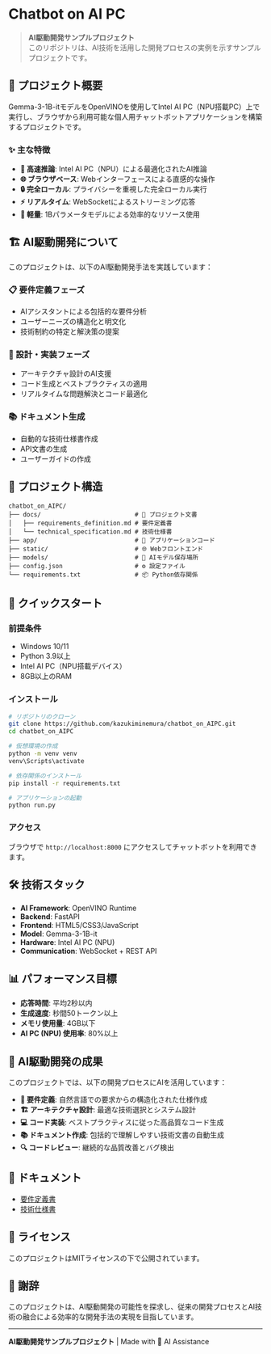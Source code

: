 # Chatbot on AI PC

> **AI駆動開発サンプルプロジェクト**  
> このリポジトリは、AI技術を活用した開発プロセスの実例を示すサンプルプロジェクトです。

## 🤖 プロジェクト概要

Gemma-3-1B-itモデルをOpenVINOを使用してIntel AI PC（NPU搭載PC）上で実行し、ブラウザから利用可能な個人用チャットボットアプリケーションを構築するプロジェクトです。

### ✨ 主な特徴

- **🚀 高速推論**: Intel AI PC（NPU）による最適化されたAI推論
- **🌐 ブラウザベース**: Webインターフェースによる直感的な操作
- **🔒 完全ローカル**: プライバシーを重視した完全ローカル実行
- **⚡ リアルタイム**: WebSocketによるストリーミング応答
- **🎯 軽量**: 1Bパラメータモデルによる効率的なリソース使用

## 🏗️ AI駆動開発について

このプロジェクトは、以下のAI駆動開発手法を実践しています：

### 📋 要件定義フェーズ
- AIアシスタントによる包括的な要件分析
- ユーザーニーズの構造化と明文化
- 技術制約の特定と解決策の提案

### 🔧 設計・実装フェーズ
- アーキテクチャ設計のAI支援
- コード生成とベストプラクティスの適用
- リアルタイムな問題解決とコード最適化

### 📚 ドキュメント生成
- 自動的な技術仕様書作成
- API文書の生成
- ユーザーガイドの作成

## 📁 プロジェクト構造

```
chatbot_on_AIPC/
├── docs/                          # 📖 プロジェクト文書
│   ├── requirements_definition.md # 要件定義書
│   └── technical_specification.md # 技術仕様書
├── app/                           # 🚀 アプリケーションコード
├── static/                        # 🌐 Webフロントエンド
├── models/                        # 🧠 AIモデル保存場所
├── config.json                    # ⚙️ 設定ファイル
└── requirements.txt               # 📦 Python依存関係
```

## 🚀 クイックスタート

### 前提条件
- Windows 10/11
- Python 3.9以上
- Intel AI PC（NPU搭載デバイス）
- 8GB以上のRAM

### インストール
```bash
# リポジトリのクローン
git clone https://github.com/kazukiminemura/chatbot_on_AIPC.git
cd chatbot_on_AIPC

# 仮想環境の作成
python -m venv venv
venv\Scripts\activate

# 依存関係のインストール
pip install -r requirements.txt

# アプリケーションの起動
python run.py
```

### アクセス
ブラウザで `http://localhost:8000` にアクセスしてチャットボットを利用できます。

## 🛠️ 技術スタック

- **AI Framework**: OpenVINO Runtime
- **Backend**: FastAPI
- **Frontend**: HTML5/CSS3/JavaScript
- **Model**: Gemma-3-1B-it
- **Hardware**: Intel AI PC (NPU)
- **Communication**: WebSocket + REST API

## 📊 パフォーマンス目標

- **応答時間**: 平均2秒以内
- **生成速度**: 秒間50トークン以上
- **メモリ使用量**: 4GB以下
- **AI PC (NPU) 使用率**: 80%以上

## 🤝 AI駆動開発の成果

このプロジェクトでは、以下の開発プロセスにAIを活用しています：

- **📝 要件定義**: 自然言語での要求からの構造化された仕様作成
- **🏗️ アーキテクチャ設計**: 最適な技術選択とシステム設計
- **💻 コード実装**: ベストプラクティスに従った高品質なコード生成
- **📚 ドキュメント作成**: 包括的で理解しやすい技術文書の自動生成
- **🔍 コードレビュー**: 継続的な品質改善とバグ検出

## 📖 ドキュメント

- [要件定義書](docs/requirements_definition.md)
- [技術仕様書](docs/technical_specification.md)

## 📄 ライセンス

このプロジェクトはMITライセンスの下で公開されています。

## 🌟 謝辞

このプロジェクトは、AI駆動開発の可能性を探求し、従来の開発プロセスとAI技術の融合による効率的な開発手法の実現を目指しています。

---

**AI駆動開発サンプルプロジェクト** | Made with 🤖 AI Assistance
